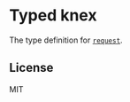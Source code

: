 # Typed knex

The type definition for [`request`](https://www.npmjs.com/package/request).

## License

MIT
